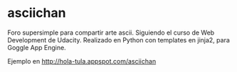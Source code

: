 asciichan
=========

Foro supersimple para compartir arte ascii. Siguiendo el curso de Web Development de Udacity.
Realizado en Python con templates en jinja2, para Goggle App Engine.

Ejemplo en http://hola-tula.appspot.com/asciichan
